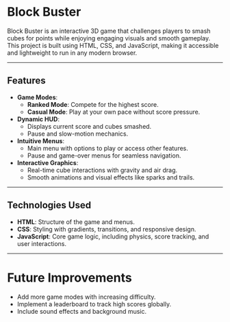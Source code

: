 # Block Buster

Block Buster is an interactive 3D game that challenges players to smash cubes for points while enjoying engaging visuals and smooth gameplay. This project is built using HTML, CSS, and JavaScript, making it accessible and lightweight to run in any modern browser.

---

## Features
- **Game Modes**:
  - **Ranked Mode**: Compete for the highest score.
  - **Casual Mode**: Play at your own pace without score pressure.
- **Dynamic HUD**:
  - Displays current score and cubes smashed.
  - Pause and slow-motion mechanics.
- **Intuitive Menus**:
  - Main menu with options to play or access other features.
  - Pause and game-over menus for seamless navigation.
- **Interactive Graphics**:
  - Real-time cube interactions with gravity and air drag.
  - Smooth animations and visual effects like sparks and trails.

---

## Technologies Used
- **HTML**: Structure of the game and menus.
- **CSS**: Styling with gradients, transitions, and responsive design.
- **JavaScript**: Core game logic, including physics, score tracking, and user interactions.

---

# Future Improvements
- Add more game modes with increasing difficulty.
- Implement a leaderboard to track high scores globally.
- Include sound effects and background music.



